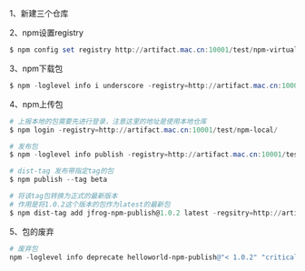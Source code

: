 1、新建三个仓库

2、npm设置registry

```powershell
$ npm config set registry http://artifact.mac.cn:10001/test/npm-virtual/
```

3、npm下载包

```powershell
$ npm -loglevel info i underscore -registry=http://artifact.mac.cn:10001/test/npm-virtual/
```

4、npm上传包

```powershell
# 上报本地的包需要先进行登录，注意这里的地址是使用本地仓库
$ npm login -registry=http://artifact.mac.cn:10001/test/npm-local/

# 发布包
$ npm -loglevel info publish -registry=http://artifact.mac.cn:10001/test/npm-local/

# dist-tag 发布带指定tag的包
$ npm publish --tag beta

# 将该tag包转换为正式的最新版本
# 作用是将1.0.2这个版本的包作为latest的最新包
$ npm dist-tag add jfrog-npm-publish@1.0.2 latest -regsitry=http://artifact.canwaysoft.cn/api/test/npm-local/
```

5、包的废弃

```powershell
# 废弃包
npm -loglevel info deprecate helloworld-npm-publish@"< 1.0.2" "critical bug fixed in v1.0.2"    -registry=http://artifact.mac.cn:10001/test/npm-local/
```











